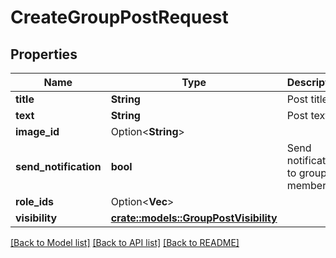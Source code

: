 # CreateGroupPostRequest

## Properties

Name | Type | Description | Notes
------------ | ------------- | ------------- | -------------
**title** | **String** | Post title | 
**text** | **String** | Post text | 
**image_id** | Option<**String**> |  | [optional]
**send_notification** | **bool** | Send notification to group members. | [default to false]
**role_ids** | Option<**Vec<String>**> |   | [optional]
**visibility** | [**crate::models::GroupPostVisibility**](GroupPostVisibility.md) |  | 

[[Back to Model list]](../README.md#documentation-for-models) [[Back to API list]](../README.md#documentation-for-api-endpoints) [[Back to README]](../README.md)


